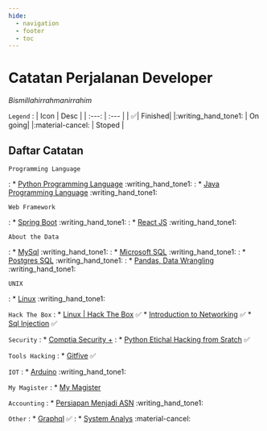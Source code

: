 ```yaml
---
hide:
  - navigation
  - footer
  - toc
---
```

# Catatan Perjalanan Developer
*Bismillahirrahmanirrahim*

`Legend`
:   | Icon | Desc |
    | :---: | :--- |
    | :white_check_mark:| Finished|
    |:writing_hand_tone1: | On going|
    |:material-cancel: | Stoped |
## Daftar Catatan
`Programming Language`

:    * [Python Programming Language](Programming%20Language/Python/index.md) :writing_hand_tone1:
:    * [Java Programming Language](Programming%20Language/Java/index.md) :writing_hand_tone1:


`Web Framework`

:   * [Spring Boot](Web%20Framework/Spring%20Boot/index.md) :writing_hand_tone1:
:   * [React JS](Web%20Framework/React/index.md) :writing_hand_tone1:

`About the Data`

:    *  [MySql](DBMS/Catatan%20MySql/index.md) :writing_hand_tone1:
:    *  [Microsoft SQL](DBMS/Catatan%20MSSQL/additional-note.md) :writing_hand_tone1:
:    *  [Postgres SQL](DBMS/Catatan%20PostgreSQL/catatan.md) :writing_hand_tone1:
:    *  [Pandas, Data Wrangling](All%20Bout%20Data/Data%20Wrangling/01.%20Index.md) :writing_hand_tone1:


`UNIX`

:   *   [Linux](Technology/Catatan%20Linux%20Bible/index.md) :writing_hand_tone1:


`Hack The Box`
:   *   [Linux | Hack The Box](Hack%20The%20Box/Catatan%20Linux%20HTB/index.md) :white_check_mark:
    *   [Introduction to Networking](Hack%20The%20Box/Introduction%20to%20Networking/01.%20Network%20Structure.md) :white_check_mark:
    *   [Sql Injection](Hack%20The%20Box/Sql%20Injection/01.%20Index.md) :white_check_mark:

`Security`
:   *   [Comptia Security +](hacking/Comptia%20Security%20+/01.%20index.md)
:   *   [Python Etichal Hacking from Sratch](Hacking/Python%20Etichal%20Hacking%20from%20Scratch/01.%20Index.md) :white_check_mark:

`Tools Hacking`
:   *   [Gitfive](Hacking/Tools/Gitfive/01.%20Index.md) :white_check_mark:


`IOT`
:   *   [Arduino](Technology/Catatan%20Arduino/index.md) :writing_hand_tone1:

`My Magister`
:   *   [My Magister](My%20Magister/First%20Semester/Data%20Mining/01.%20Pertama.md)

`Accounting`
:   *   [Persiapan Menjadi ASN](Accounting/Akuntansi%20Sektor%20Publik/index.md) :writing_hand_tone1:

`Other`
:   *   [Graphql](Technology/Catatan%20Graphql/index.md) :white_check_mark:
:   *   [System Analys](Technology/Catatan%20System%20Analys/index.md) :material-cancel:

<!-- `Agama`

:   *   [Wabah & Penyakit Ujian dari Allah](Deen/Catatan%20Bunda/index.md)s -->